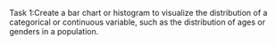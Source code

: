 Task 1:Create a bar chart or histogram to visualize the distribution of
a categorical or continuous variable, such as the distribution of
ages or genders in a population.
